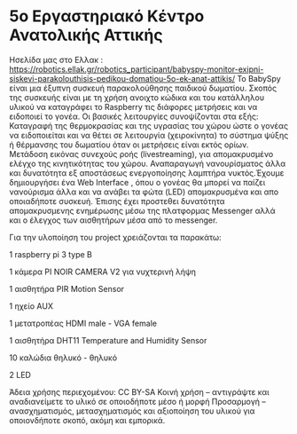 # 5ο Εργαστηριακό Κέντρο Ανατολικής Αττικής
Ησελίδα μας στο Ελλακ : https://robotics.ellak.gr/robotics_participant/babyspy-monitor-exipni-siskevi-parakolouthisis-pedikou-domatiou-5o-ek-anat-attikis/
Το BabySpy είναι μια έξυπνη συσκευή παρακολούθησης παιδικού δωματίου.
Σκοπός της συσκευής είναι με τη χρήση ανοιχτο κώδικα και του κατάλληλου υλικού να καταγράφει το Raspberry τις διάφορες μετρήσεις και να ειδοποιεί το γονέα.
Οι βασικές λειτουργίες συνοψίζονται στα εξής: Καταγραφή της θερμοκρασίας και της υγρασίας του χώρου ώστε ο γονέας να ειδοποιείται και  να θέτει σε λειτουργία (χειροκίνητα) το σύστημα ψύξης ή θέρμανσης του δωματίου όταν οι μετρήσεις είναι εκτός ορίων. Μετάδοση εικόνας συνεχούς ροής (livestreaming), για απομακρυσμένο ελέγχο της κινητικότητας του χώρου.
Αναπαραγωγή νανουρίσματος άλλα και δυνατότητα εξ αποστάσεως ενεργοποίησης λαμπτήρα νυκτός.Έχουμε δημιουργήσει ένα Web Interface , όπου ο γονέας θα μπορεί να παίζει νανούρισμα άλλα και να ανάβει τα φώτα (LED) απομακρυσμένα και απο οποιαδήποτε συσκευή. Έπισης έχει προστεθει δυνατότητα απομακρυσμενης ενημέρωσης μέσω της πλατφορμας Messenger αλλά και ο έλεγχος των αισθητήρων μέσα από το messenger. 

Για την υλοποίηση του project χρειάζονται τα παρακάτω:

1 raspberry pi 3 type B

1 κάμερα PI NOIR CAMERA V2 για νυχτερινή λήψη 

1 αισθητήρα PIR Motion Sensor

1 ηχείο AUX

1 μετατροπέας HDMI male - VGA female

1 αισθητήρα DHT11 Temperature and Humidity Sensor

10 καλώδια θηλυκό - θηλυκό

2 LED


Άδεια χρήσης περιεχομένου: CC BY-SA 
Κοινή χρήση – αντιγράψτε και αναδιανείμετε το υλικό σε οποιοδήποτε μέσο ή μορφή 
Προσαρμογή – ανασχηματισμός, μετασχηματισμός και αξιοποίηση του υλικού για οποιονδήποτε σκοπό, ακόμη και εμπορικά.
